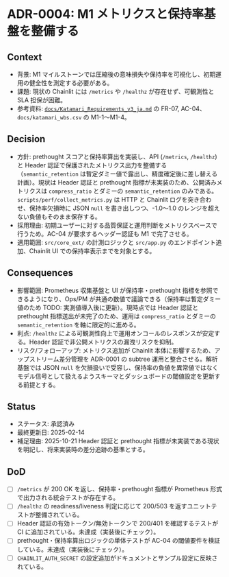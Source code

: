 # ADR-0004: M1 メトリクスと保持率基盤を整備する

## Context
- 背景: M1 マイルストーンでは圧縮後の意味損失や保持率を可視化し、初期運用の健全性を測定する必要がある。
- 課題: 現状の Chainlit には `/metrics` や `/healthz` が存在せず、可観測性と SLA 担保が困難。
- 参考資料: [`docs/Katamari_Requirements_v3_ja.md`](../Katamari_Requirements_v3_ja.md) の FR-07, AC-04、`docs/katamari_wbs.csv` の M1-1〜M1-4。

## Decision
- 方針: prethought スコアと保持率算出を実装し、API (`/metrics`, `/healthz`) と Header 認証で保護されたメトリクス出力を整備する（`semantic_retention` は暫定ダミー値で露出し、精度確定後に差し替える計画）。現状は Header 認証と prethought 指標が未実装のため、公開済みメトリクスは `compress_ratio` とダミーの `semantic_retention` のみである。`scripts/perf/collect_metrics.py` は HTTP と Chainlit ログを突き合わせ、保持率欠損時に JSON `null` を書き出しつつ、-1.0〜1.0 のレンジを超えない負値もそのまま保存する。
- 採用理由: 初期ユーザーに対する品質保証と運用判断をメトリクスベースで行うため。AC-04 が要求するヘッダー認証も M1 で完了させる。
- 適用範囲: `src/core_ext/` の計測ロジックと `src/app.py` のエンドポイント追加、Chainlit UI での保持率表示までを対象とする。

## Consequences
- 影響範囲: Prometheus 収集基盤と UI が保持率・prethought 指標を参照できるようになり、Ops/PM が共通の数値で議論できる（保持率は暫定ダミー値のため TODO: 実測値導入後に更新）。現時点では Header 認証と prethought 指標送出が未完了のため、運用は `compress_ratio` とダミーの `semantic_retention` を軸に限定的に進める。
- 利点: `/healthz` による可観測性向上で運用オンコールのレスポンスが安定する。Header 認証で非公開メトリクスの漏洩リスクを抑制。
- リスク/フォローアップ: メトリクス追加が Chainlit 本体に影響するため、アップストリーム差分管理を ADR-0001 の subtree 運用と整合させる。解析基盤では JSON `null` を欠損扱いで受容し、保持率の負値を異常値ではなくモデル信号として扱えるようスキーマとダッシュボードの閾値設定を更新する前提とする。

## Status
- ステータス: 承認済み
- 最終更新日: 2025-02-14
- 補足理由: 2025-10-21 Header 認証と prethought 指標が未実装である現状を明記し、将来実装時の差分追跡の基準とする。

## DoD
- [ ] `/metrics` が 200 OK を返し、保持率・prethought 指標が Prometheus 形式で出力される統合テストが存在する。
- [ ] `/healthz` の readiness/liveness 判定に応じて 200/503 を返すユニットテストが整備されている。
- [ ] Header 認証の有効トークン/無効トークンで 200/401 を確認するテストが CI に追加されている。未達成（実装後にチェック）。
- [ ] prethought・保持率算出ロジックの単体テストが AC-04 の閾値要件を検証している。未達成（実装後にチェック）。
- [ ] `CHAINLIT_AUTH_SECRET` の設定追加がドキュメントとサンプル設定に反映されている。
